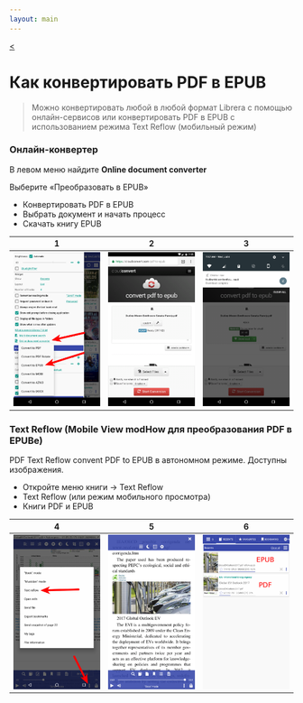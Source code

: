 ```yaml
---
layout: main
---
```

[<](/wiki/faq/ru)

# Как конвертировать PDF в EPUB

> Можно конвертировать любой в любой формат Librera с помощью онлайн-сервисов или конвертировать PDF в EPUB с использованием режима Text Reflow (мобильный режим)

### Онлайн-конвертер

В левом меню найдите __Online document converter__

Выберите «Преобразовать в EPUB»

* Конвертировать PDF в EPUB
* Выбрать документ и начать процесс
* Скачать книгу EPUB

|1|2|3|
|-|-|-|
|![](1.png)|![](2.png)|![](3.png)|


### Text Reflow (Mobile View modHow для преобразования PDF в EPUBe)

PDF Text Reflow convent PDF to EPUB в автономном режиме.
Доступны изображения.

* Откройте меню книги -&gt; Text Reflow
* Text Reflow (или режим мобильного просмотра)
* Книги PDF и EPUB

|4|5|6|
|-|-|-|
|![](4.png)|![](5.png)|![](6.png)|


